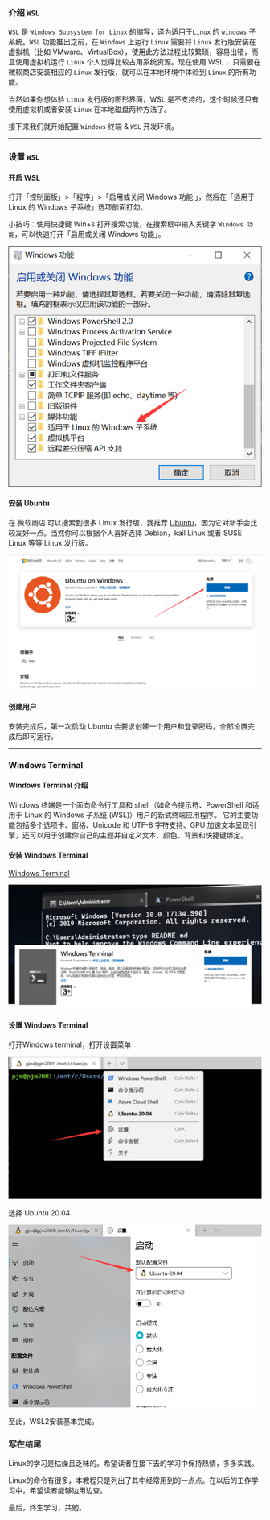 ### 介绍 `WSL`
`WSL` 是 `Windows Subsystem for Linux` 的缩写，译为适用于`Linux` 的 `windows` 子系统。`WSL` 功能推出之前，在 `Windows` 上运行 `Linux` 需要将 `Linux` 发行版安装在虚拟机（比如 VMware、VirtualBox），使用此方法过程比较繁琐，容易出错，而且使用虚拟机运行 `Linux` 个人觉得比较占用系统资源。现在使用 WSL ，只需要在微软商店安装相应的 `Linux` 发行版，就可以在本地环境中体验到 `Linux` 的所有功能。

当然如果你想体验 `Linux` 发行版的图形界面，WSL 是不支持的，这个时候还只有使用虚拟机或者安装 `Linux` 在本地磁盘两种方法了。

接下来我们就开始配置 `Windows` 终端 & `WSL` 开发环境。

---

### 设置 `WSL`

#### 开启 WSL

打开「控制面板」>「程序」>「启用或关闭 Windows 功能 」，然后在「适用于 Linux 的 Windows 子系统」选项前面打勾。

小技巧：使用快捷键 Win+s 打开搜索功能，在搜索框中输入关键字 `Windows 功能`，可以快速打开「启用或关闭 Windows 功能」。

![](./img/windows.png)

#### 安装 Ubuntu
在 微软商店 可以搜索到很多 Linux 发行版，我推荐 [Ubuntu](https://www.microsoft.com/zh-cn/p/ubuntu/9nblggh4msv6?activetab=pivot:overviewtab)，因为它对新手会比较友好一点。当然你可以根据个人喜好选择 Debian，kail Linux 或者 SUSE Linux 等等 Linux 发行版。

![](./img/ubuntu.png)

#### 创建用户
安装完成后，第一次启动 Ubuntu 会要求创建一个用户和登录密码，全部设置完成后即可运行。

---

### Windows Terminal

#### Windows Terminal 介绍
Windows 终端是一个面向命令行工具和 shell（如命令提示符、PowerShell 和适用于 Linux 的 Windows 子系统 (WSL)）用户的新式终端应用程序。 它的主要功能包括多个选项卡、窗格、Unicode 和 UTF-8 字符支持、GPU 加速文本呈现引擎，还可以用于创建你自己的主题并自定义文本、颜色、背景和快捷键绑定。

#### 安装 Windows Terminal
[Windows Terminal](https://www.microsoft.com/zh-cn/p/windows-terminal/9n0dx20hk701?rtc=1&activetab=pivot:overviewtab)

![](./img/wt.png)

#### 设置 Windows Terminal

打开Windows terminal，打开设置菜单

![](./img/opensetting.png)

选择 Ubuntu 20.04

![](./img/setting.png)

至此，WSL2安装基本完成。

### 写在结尾
Linux的学习是枯燥且乏味的。希望读者在接下去的学习中保持热情，多多实践。

Linux的命令有很多，本教程只是列出了其中经常用到的一点点。在以后的工作学习中，希望读者能够边用边查。

最后，终生学习，共勉。